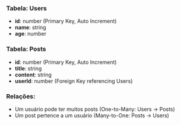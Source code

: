 
### Tabela: Users
- **id**: number (Primary Key, Auto Increment)
- **name**: string
- **age**: number

### Tabela: Posts
- **id**: number (Primary Key, Auto Increment)
- **title**: string
- **content**: string
- **userId**: number (Foreign Key referencing Users)

### Relações:
- Um usuário pode ter muitos posts (One-to-Many: Users -> Posts)
- Um post pertence a um usuário (Many-to-One: Posts -> Users)
